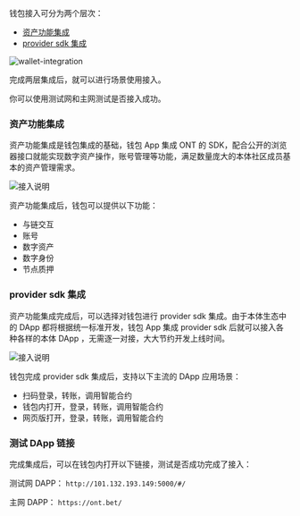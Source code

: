 



钱包接入可分为两个层次：
- [资产功能集成](https://dev-docs.ont.io/#/docs-cn/Wallet-Integration/01-WalletDocking-asset-docking)
- [provider sdk 集成](https://dev-docs.ont.io/#/docs-cn/Wallet-Integration/02-WalletDocking-provider-sdk-docking)

![wallet-integration](https://raw.githubusercontent.com/ontio/documentation/master/dev-website-docs/assets/integration/wallet-integration.png)

完成两层集成后，就可以进行场景使用接入。

你可以使用测试网和主网测试是否接入成功。

### 资产功能集成

资产功能集成是钱包集成的基础，钱包 App 集成 ONT 的 SDK，配合公开的浏览器接口就能实现数字资产操作，账号管理等功能，满足数量庞大的本体社区成员基本的资产管理需求。

![接入说明](https://raw.githubusercontent.com/ontio/documentation/master/dev-website-docs/assets/integration/sdk.png)

资产功能集成后，钱包可以提供以下功能：
-  与链交互
-  账号
-  数字资产
-  数字身份
-  节点质押

### provider sdk 集成

资产功能集成完成后，可以选择对钱包进行 provider sdk 集成。由于本体生态中的 DApp 都将根据统一标准开发，钱包 App 集成 provider sdk 后就可以接入各种各样的本体 DApp ，无需逐一对接，大大节约开发上线时间。

![接入说明](https://raw.githubusercontent.com/ontio/documentation/master/dev-website-docs/assets/integration/provider-sdk.png)

钱包完成 provider sdk 集成后，支持以下主流的 DApp 应用场景：
- 扫码登录，转账，调用智能合约
- 钱包内打开，登录，转账，调用智能合约
- 网页版打开，登录，转账，调用智能合约

### 测试 DApp 链接
完成集成后，可以在钱包内打开以下链接，测试是否成功完成了接入：

测试网 DAPP：
`http://101.132.193.149:5000/#/`

主网 DAPP：
`https://ont.bet/`